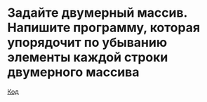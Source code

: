 # Задайте двумерный массив. Напишите программу, которая упорядочит по убыванию элементы каждой строки двумерного массива

[Код](../Exp009/Program.cs)
